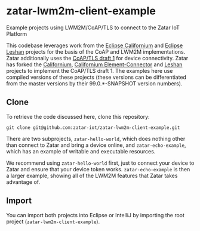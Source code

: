 # zatar-lwm2m-client-example
Example projects using LWM2M/CoAP/TLS to connect to the Zatar IoT Platform

This codebase leverages work from the [Eclipse Californium](https://github.com/eclipse/californium) and [Eclipse Leshan](https://github.com/eclipse/leshan) projects for the basis of the CoAP and LWM2M implementations.  Zatar additionally uses the [CoAP/TLS draft 1](https://github.com/hannestschofenig/tschofenig-ids/blob/master/coap-tcp-tls/draft-tschofenig-core-coap-tcp-tls-00.txt) for device connectivity.  Zatar has forked the [Californium](https://github.com/zatar-iot/californium), [Californium Element-Connector](https://github.com/zatar-iot/californium.element-connector) and [Leshan](https://github.com/zatar-iot/leshan) projects to implement the CoAP/TLS draft 1.  The examples here use compiled versions of these projects (these versions can be differentiated from the master versions by their 99.0.*-SNAPSHOT version numbers).

## Clone
To retrieve the code discussed here, clone this repository:
```
git clone git@github.com:zatar-iot/zatar-lwm2m-client-example.git
```

There are two subprojects, ```zatar-hello-world```, which does nothing other than connect to Zatar and bring a device online, and ```zatar-echo-example```, which has an example of writable and executable resources.

We recommend using ```zatar-hello-world``` first, just to connect your device to Zatar and ensure that your device token works. ```zatar-echo-example``` is then a larger example, showing all of the LWM2M features that Zatar takes advantage of.

## Import
You can import both projects into Eclipse or IntelliJ by importing the root project (```zatar-lwm2m-client-example```).
